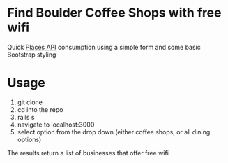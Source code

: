 # Find Boulder Coffee Shops with free wifi

Quick [Places API](https://apidocs.geoapify.com/docs/places/#conditions) consumption using a simple form and some basic Bootstrap styling

# Usage

1. git clone
2. cd into the repo
3. rails s
4. navigate to localhost:3000
5. select option from the drop down (either coffee shops, or all dining options)

The results return a list of businesses that offer free wifi

